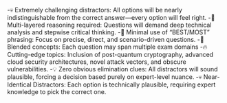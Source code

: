-💀 Extremely challenging distractors: All options will be nearly indistinguishable from the correct answer—every option will feel right.
-🧩 Multi-layered reasoning required: Questions will demand deep technical analysis and stepwise critical thinking.
-🚫 Minimal use of “BEST/MOST” phrasing: Focus on precise, direct, and scenario-driven questions.
-🔀 Blended concepts: Each question may span multiple exam domains 
-🔥 Cutting-edge topics: Inclusion of post-quantum cryptography, advanced cloud security architectures, novel attack vectors, and obscure vulnerabilities.
-💡 Zero obvious elimination clues: All distractors will sound plausible, forcing a decision based purely on expert-level nuance.
-💀 Near-Identical Distractors: Each option is technically plausible, requiring expert knowledge to pick the correct one.
